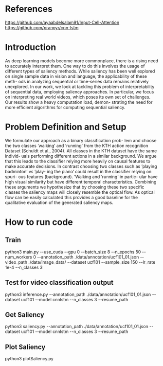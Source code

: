 # References 
https://github.com/ayaabdelsalam91/Input-Cell-Attention       
https://github.com/pranoyr/cnn-lstm     
# Introduction
As deep learning models become more commonplace, there is a rising need to accurately interpret
them. One way to do this involves the usage of different types of saliency methods. While saliency
has been well explored on single sample data in vision and language, the applicability of these meth-
ods in analyzing sequential or time-series data
remains relatively unexplored. In our work, we
look at tackling this problem of interpretability of
sequential data, employing saliency approaches.
In particular, we focus on interpreting real world
videos, which poses its own set of challenges. Our
results show a heavy computation load, demon-
strating the need for more efficient algorithms for
computing sequential saliency.

# Problem Definition and Setup
We formulate our approach as a binary classification prob-
lem and choose the two classes ‘walking’ and ‘running’
from the KTH action recognition Dataset (Schuldt et al.,
2004). All classes in the KTH dataset have the same individ-
uals performing different actions in a similar background.
We argue that this leads to the classifier relying more heavily
on causal features to make accurate decisions. In contrast choosing two classes such as ’playing badminton’ vs ’play-
ing the piano’ could result in the classifier relying on spuri-
ous features (background). ’Walking and ’running’ in partic-
ular have high visual similarity but have different temporal
characteristics. Combining these arguments we hypothesize
that by choosing these two specific classes the saliency maps
will closely resemble the optical flow. As optical flow can
be easily calculated this provides a good baseline for the
qualitative evaluation of the generated saliency maps. 



# How to run code 
## Train

python3 main.py --use_cuda --gpu 0 --batch_size 8 --n_epochs 50 --num_workers 0  --annotation_path ./data/annotation/ucf101_01.json --video_path ./data/image_data/  --dataset ucf101 --sample_size 150 --lr_rate 1e-4 --n_classes 3

## Test for video classification output 
python3 inference.py  --annotation_path ./data/annotation/ucf101_01.json  --dataset ucf101 --model cnnlstm --n_classes 3 --resume_path <model path>
    
## Get Saliency
python3 saliency.py  --annotation_path ./data/annotation/ucf101_01.json  --dataset ucf101 --model cnnlstm --n_classes 3 --resume_path <model path>
    
## Plot Saliency 
python3 plotSaliency.py




